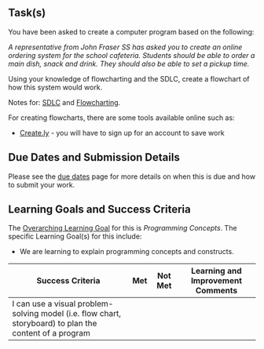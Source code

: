 ## Task(s)

You have been asked to create a computer program based on the following:

_A representative from John Fraser SS has asked you to create an online ordering system for the school cafeteria.  Students should be able to order a main dish, snack and drink.  They should also be able to set a pickup time._

Using your knowledge of flowcharting and the SDLC, create a flowchart of how this system would work.  


Notes for: [SDLC](./Software-Development-Life-Cycle-Notes) and [Flowcharting](./Flowcharting-Notes).

For creating flowcharts, there are some tools available online such as:
* [Create.ly](http://creately.com/tour) - you will have to sign up for an account to save work


## Due Dates and Submission Details

Please see the [due dates](./Due-Dates-and-Submission-Details) page for more details on when this is due and how to submit your work.

## Learning Goals and Success Criteria

The [Overarching Learning Goal](./images/ICS2O.jpg) for this is _Programming Concepts_.
The specific Learning Goal(s) for this include:
  * We are learning to explain programming concepts and constructs.

| Success Criteria | Met | Not Met | Learning and Improvement Comments |
| ----------- | --- | ------ | ------- |
| I can use a visual problem-solving model (i.e. flow chart, storyboard) to plan the content of a program | | | |
